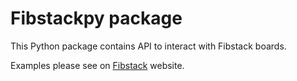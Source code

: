 # Fibstackpy package

This Python package contains API to interact with Fibstack boards.

Examples please see on [Fibstack](https://fibstack.com) website.
